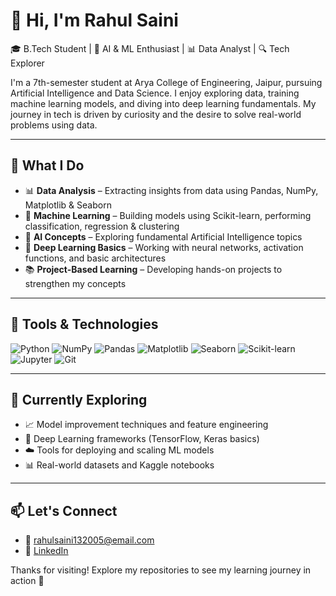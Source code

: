 # 👋 Hi, I'm Rahul Saini

🎓 B.Tech Student | 🤖 AI & ML Enthusiast | 📊 Data Analyst | 🔍 Tech Explorer

I'm a 7th-semester student at Arya College of Engineering, Jaipur, pursuing Artificial Intelligence and Data Science. I enjoy exploring data, training machine learning models, and diving into deep learning fundamentals. My journey in tech is driven by curiosity and the desire to solve real-world problems using data.

---

## 🚀 What I Do

- 📊 **Data Analysis** – Extracting insights from data using Pandas, NumPy, Matplotlib & Seaborn  
- 🤖 **Machine Learning** – Building models using Scikit-learn, performing classification, regression & clustering  
- 🧠 **AI Concepts** – Exploring fundamental Artificial Intelligence topics  
- 🔬 **Deep Learning Basics** – Working with neural networks, activation functions, and basic architectures  
- 📚 **Project-Based Learning** – Developing hands-on projects to strengthen my concepts

---

## 🧰 Tools & Technologies

![Python](https://img.shields.io/badge/-Python-333?style=flat&logo=python)
![NumPy](https://img.shields.io/badge/-NumPy-333?style=flat&logo=numpy)
![Pandas](https://img.shields.io/badge/-Pandas-333?style=flat&logo=pandas)
![Matplotlib](https://img.shields.io/badge/-Matplotlib-333?style=flat&logo=matplotlib)
![Seaborn](https://img.shields.io/badge/-Seaborn-333?style=flat&logo=seaborn)
![Scikit-learn](https://img.shields.io/badge/-Scikit--learn-333?style=flat&logo=scikit-learn)
![Jupyter](https://img.shields.io/badge/-Jupyter-333?style=flat&logo=jupyter)
![Git](https://img.shields.io/badge/-Git-333?style=flat&logo=git)

---

## 📌 Currently Exploring

- 📈 Model improvement techniques and feature engineering  
- 🤖 Deep Learning frameworks (TensorFlow, Keras basics)  
- ☁️ Tools for deploying and scaling ML models  
- 📊 Real-world datasets and Kaggle notebooks

---

## 📫 Let's Connect

- 📧 [rahulsaini132005@email.com](mailto:rahulsaini132005@email.com)
- 💼 [LinkedIn](https://www.linkedin.com/in/rahul-saini-283832290/)

Thanks for visiting! Explore my repositories to see my learning journey in action 🚀



<!---
Rahul86190/Rahul86190 is a ✨ special ✨ repository because its `README.md` (this file) appears on your GitHub profile.
You can click the Preview link to take a look at your changes.
--->
